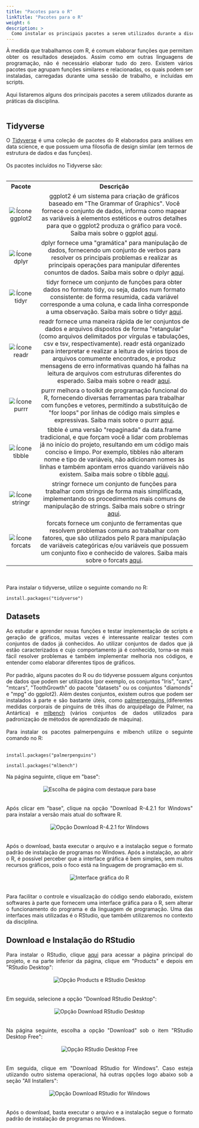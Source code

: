 ```yaml
---
title: "Pacotes para o R"
linkTitle: "Pacotes para o R"
weight: 6
description: >
  Como instalar os principais pacotes a serem utilizados durante a disciplina
---
```

<div align="justify">
À medida que trabalhamos com R, é comum elaborar funções que permitam obter os resultados desejados. Assim como em outras linguagens de programação, não é necessário elaborar tudo do zero. Existem vários pacotes que agrupam funções similares e relacionadas, os quais podem ser instaladas, carregadas durante uma sessão de trabalho, e incluídas em scripts.
<br><br>
Aqui listaremos alguns dos principais pacotes a serem utilizados durante as práticas da disciplina.
<br><br>
</div>

## Tidyverse

<div align="justify">
O <a href="https://www.tidyverse.org">Tidyverse</a> é uma coleção de pacotes do R elaborados para análises em data science, e que possuem uma filosofia de design similar (em termos de estrutura de dados e das funções).
<br><br>
Os pacotes incluídos no Tidyverse são:
<br><br>
</div>

<table>
  <tr>
    <th><strong><center>Pacote</center></strong></th>
	<th><strong><center>Descrição</center></strong></th>
  <tr>
    <td><center>
	<img src="https://d33wubrfki0l68.cloudfront.net/2c6239d311be6d037c251c71c3902792f8c4ddd2/12f67/css/images/hex/ggplot2.png" alt="Ícone ggplot2" align="center" heigth="250">
	</center></td>
	<td><center>ggplot2 é um sistema para criação de gráficos baseado em "The Grammar of Graphics". Você fornece o conjunto de dados, informa como mapear as variáveis à elementos estéticos e outros detalhes para que o ggplot2 produza o gráfico para você. Saiba mais sobre o ggplot <a href="https://ggplot2.tidyverse.org">aqui</a>.</center></td>
  </tr> 
  <tr>
    <td><center>
	<img src="https://d33wubrfki0l68.cloudfront.net/621a9c8c5d7b47c4b6d72e8f01f28d14310e8370/193fc/css/images/hex/dplyr.png" alt="Ícone dplyr" align="center" heigth="250">
	</center></td>
    <td><center>dplyr fornece uma "gramática" para manipulação de dados, fornecendo um conjunto de verbos para resolver os principais problemas e realizar as principais operações para manipular diferentes conuntos de dados. Saiba mais sobre o dplyr <a href="https://dplyr.tidyverse.org/">aqui</a>.</center></td>
  <tr>
    <td><center>
	<img src="https://d33wubrfki0l68.cloudfront.net/476fa4025501dcec05be08248b32d390dd2337d5/574c6/css/images/hex/tidyr.png" alt="Ícone tidyr" align="center" heigth="250">
	</center></td>
    <td><center>tidyr fornece um conjunto de funções para obter dados no formato tidy, ou seja, dados num formato consistente: de forma resumida, cada variável corresponde a uma coluna, e cada linha corresponde a uma observação. Saiba mais sobre o tidyr <a href="https://tidyr.tidyverse.org/">aqui</a>.</center></td>
  </tr>
  <tr>
    <td><center>
	<img src="https://d33wubrfki0l68.cloudfront.net/c1c91484f898fe9d7d90a570900f1d5cd703fe2e/d7df4/css/images/hex/readr.png" alt="Ícone readr" align="center" heigth="250">
	</center></td>
    <td><center>readr fornece uma maneira rápida de ler conjuntos de dados e arquivos dispostos de forma "retangular" (como arquivos delimitados por vírgulas e tabulações, csv e tsv, respectivamente). readr está organizado para interpretar e realizar a leitura de vários tipos de arquivos comumente encontrados, e produz mensagens de erro informativas quando há falhas na leitura de arquivos com estruturas diferentes do esperado. Saiba mais sobre o readr <a href="https://readr.tidyverse.org/">aqui</a>.</center></td>
  </tr>
  <tr>
    <td><center>
	<img src="https://d33wubrfki0l68.cloudfront.net/2d0701b616efa7435cd5a94e703baa595a4f9ed0/d41b9/css/images/hex/purrr.png" alt="Ícone purrr" align="center" heigth="250">
	</center></td>
    <td><center>purrr melhora o toolkit de programação funcional do R, fornecendo diversas ferramentas para trabalhar com funções e vetores, permitindo a substituição de "for loops" por linhas de código mais simples e expressivas. Saiba mais sobre o purrr <a href="https://purrr.tidyverse.org/">aqui</a>.</center></td>
  </tr>
  <tr>
    <td><center>
	<img src="https://d33wubrfki0l68.cloudfront.net/c477d7eb7fdf2c3d75637cfe19ff4a4d0a107bcf/017d0/css/images/hex/tibble.png" alt="Ícone tibble" align="center" heigth="250">
	</center></td>
    <td><center>tibble é uma versão "repaginada" da data.frame tradicional, e que forçam você a lidar com problemas já no início do projeto, resultando em um código mais conciso e limpo. Por exemplo, tibbles não alteram nome e tipo de variáveis, não adicionam nomes às linhas e também apontam erros quando variáveis não existem. Saiba mais sobre o tibble <a href="https://tibble.tidyverse.org">aqui</a>.</center></td>
  </tr>
  <tr>
    <td><center>
	<img src="https://d33wubrfki0l68.cloudfront.net/45fd04ad9cdb2159fea08d07dbc11e742d68e4e3/df327/css/images/hex/stringr.png" alt="Ícone stringr" align="center" heigth="250">
	</center></td>
    <td><center>stringr fornece um conjunto de funções para trabalhar com strings de forma mais simplificada, implementando os procedimentos mais comuns de manipulação de strings. Saiba mais sobre o stringr <a href="https://stringr.tidyverse.org/">aqui</a>.</center></td>
  </tr>
  <tr>
    <td><center>
	<img src="https://d33wubrfki0l68.cloudfront.net/412a6f14518ab633a94221dda7e16cf22e43a763/91620/css/images/hex/forcats.png" alt="Ícone forcats" align="center" heigth="250">
	</center></td>
    <td><center>forcats fornece um conjunto de ferramentas que resolvem problemas comuns ao trabalhar com fatores, que são utilizados pelo R para manipulação de variáveis categóricas e/ou variáveis que possuem um conjunto fixo e conhecido de valores. Saiba mais sobre o forcats <a href="https://forcats.tidyverse.org/">aqui</a>.</center></td>
  </tr>   
</table> 
<br><br>
<div align="justify">
Para instalar o tidyverse, utilize o seguinte comando no R:
</div>

```
install.packages("tidyverse")
```

## Datasets

<div align="justify">
Ao estudar e aprender novas funções e testar implementação de scripts e geração de gráficos, muitas vezes é interessante realizar testes com conjuntos de dados já conhecidos. Ao utilizar conjuntos de dados que já estão caracterizados e cujo comportamento já é conhecido, torna-se mais fácil resolver problemas e também implementar melhoria nos códigos, e entender como elaborar diferentes tipos de gráficos.
<br><br> 
Por padrão, alguns pacotes do R ou do tidyverse possuem alguns conjuntos de dados que podem ser utilizados (por exemplo, os conjuntos "Iris", "cars", "mtcars", "ToothGrowth" do pacote "datasets" ou os conjuntos "diamonds" e "mpg" do ggplot2). Além destes conjuntos, existem outros que podem ser instalados à parte e são bastante úteis, como <a href="https://allisonhorst.github.io/palmerpenguins/">palmerpenguins </a> (diferentes medidas corporais de pinguins de três ilhas do arquipélago de Palmer, na Antártica) e <a href="https://www.rdocumentation.org/packages/mlbench/versions/2.1-3">mlbench</a> (vários conjuntos de dados utilizados para padronização de métodos de aprendizado de máquina).
<br><br>
Para instalar os pacotes palmerpenguins e mlbench utilize o seguinte comando no R:
<br><br>
</div>

```
install.packages("palmerpenguins")

install.packages("mlbench")

```

<div align="justify">
Na página seguinte, clique em "base":
<br><br>
<center>
<img src="https://raw.githubusercontent.com/desirrepetters/GENE7010-dataviz/master/userguide/content/pt-br/2022/download/img/R_RStudio/R_RStudio_4.png" alt="Escolha de página com destaque para base" align="center">
</center>
<br><br>
Após clicar em "base", clique na opção "Download R-4.2.1 for Windows" para instalar a versão mais atual do software R.
<br><br>
<center>
<img src="https://raw.githubusercontent.com/desirrepetters/GENE7010-dataviz/master/userguide/content/pt-br/2022/download/img/R_RStudio/R_RStudio_5.png" alt="Opção Download R-4.2.1 for Windows" align="center">
</center>
<br><br>
Após o download, basta executar o arquivo e a instalação segue o formato padrão de instalação de programas no Windows. Após a instalação, ao abrir o R, é possível perceber que a interface gráfica é bem simples, sem muitos recursos gráficos, pois o foco está na linguagem de programação em si. 
<br><br>
<center>
<img src="https://raw.githubusercontent.com/desirrepetters/GENE7010-dataviz/master/userguide/content/pt-br/2022/download/img/R_RStudio/R_RStudio_6.png" alt="Interface gráfica do R" align="center">
</center>
<br><br>
Para facilitar o controle e visualização do código sendo elaborado, existem softwares à parte que fornecem uma interface gráfica para o R, sem alterar o funcionamento do programa e da linguagem de programação. Uma das interfaces mais utilizadas é o RStudio, que também utilizaremos no contexto da disciplina.
</div>

## Download e Instalação do RStudio

<div align="justify">
Para instalar o RStudio, clique <a href="https://www.rstudio.com">aqui</a> para acessar a página principal do projeto, e na parte inferior da página, clique em "Products" e depois em "RStudio Desktop":
<br><br>
<center>
<img src="https://raw.githubusercontent.com/desirrepetters/GENE7010-dataviz/master/userguide/content/pt-br/2022/download/img/R_RStudio/R_RStudio_7.png" alt="Opção Products e RStudio Desktop" align="center">
</center>
<br><br>
Em seguida, selecione a opção "Download RStudio Desktop":
<br><br>
<center>
<img src="https://raw.githubusercontent.com/desirrepetters/GENE7010-dataviz/master/userguide/content/pt-br/2022/download/img/R_RStudio/R_RStudio_8.png" alt="Opção Download RStudio Desktop" align="center">
</center>
<br><br>
Na página seguinte, escolha a opção "Download" sob o item "RStudio Desktop Free":
<br><br>
<center>
<img src="https://raw.githubusercontent.com/desirrepetters/GENE7010-dataviz/master/userguide/content/pt-br/2022/download/img/R_RStudio/R_RStudio_9.png" alt="Opção RStudio Desktop Free" align="center">
</center>
<br><br>
Em seguida, clique em "Download RStudio for Windows". Caso esteja utiizando outro sistema operacional, há outras opções logo abaixo sob a seção "All Installers":
<br><br>
<center>
<img src="https://raw.githubusercontent.com/desirrepetters/GENE7010-dataviz/master/userguide/content/pt-br/2022/download/img/R_RStudio/R_RStudio_10.png" alt="Opção Download RStudio for Windows" align="center">
</center>
<br><br>
Após o download, basta executar o arquivo e a instalação segue o formato padrão de instalação de programas no Windows.
</div>